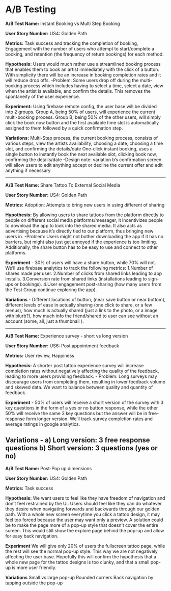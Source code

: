 # A/B Testing

**A/B Test Name:** Instant Booking vs Multi Step Booking

**User Story Number:** US4: Golden Path

**Metrics:** Task success and tracking the completion of booking, Engagement with the number of users who attempt to start/complete a booking, and retention (the frequency of return bookings) for each method.

**Hypothesis:** Users would much rather use a streamlined booking process that enables them to book an artist immediately with the click of a button. With simplicity there will be an increase in booking completion rates and it will reduce drop offs.
	-Problem: Some users drop off during the multi-booking process which includes having 
to select a time, select a date, view when the artist is available, and confirm the details. This removes the spontaneity of the user experience.

**Experiment:** Using firebase remote config, the user base will be divided into 2 groups. Group A, being 50% of users, will experience the current multi-booking process. Group B, being 50% of the other users, will simply click the book now button and the first available time slot is automatically assigned to them followed by a quick confirmation step. 

**Variations:**
Multi-Step process, the current booking process, consists of various steps, view the artists availability, choosing a date, choosing a time slot, and confirming the details/date
One-click instant booking, uses a single button to instantly book the next available slot, clicking book now, confirming the details/date
	-Design note: variation b’s confirmation screen will allow users to edit anything accept or 
decline the current offer and edit anything if necessary

--------------------------------------------------------------------------------

**A/B Test Name:** Share Tattoo To External Social Media

**User Story Number:** US4: Golden Path

**Metrics:** Adoption: Attempts to bring new users in using different of sharing 

**Hypothesis:**  By allowing users to share tattoos from the platform directly to people on different social media platforms/messager, it incentivizes people to download the app to look into the shared media. It also acts as advertising because it’s directly tied to our platform, thus bringing new users in.
	-Problem: Users might not bother downloading the app if it has no barriers, but might also just get annoyed if the experience is too limiting. Additionally, the share 	button has to be easy to use and connect to other platforms.

**Experiment** - 30% of users will have a share button, while 70% will not. We’ll use firebase analytics to track the following metrics:
1.Number of shares made per user.
2.Number of clicks from shared links leading to app installs.
3.Conversion rate from shared links (installations leading to sign-ups or bookings).	4.User engagement post-sharing (how many users from the Test Group continue exploring the app).

**Variations** - Different locations of button, (near save button or near bottom), different levels of ease in actually sharing (one click to share, or a few menus), how much is actually shared (just a link to the photo, or a image with blurb?), how much info the friend/shared to user can see without an account (some, all, just a thumbnail ).


--------------------------------------------------------------------------------

**A/B Test Name:** Experience survey - short vs long version

**User Story Number:** US6: Post appointment feedback

**Metrics:** User review, Happiness

**Hypothesis:** A shorter post tattoo experience survey will increase completion rates without negatively affecting the quality of the feedback, leading to more users providing feedback.
	- Problem: Long surveys may discourage users from completing them, resulting in lower feedback volume and skewed data. We 		want to balance between quality and quantity of feedback.

**Experiment** - 50% of users will receive a short version of the survey with 3 key questions in the form of a yes or no button response, while the other 50% will receive the same 3 key questions but the answer will be in free-response form longer version. We’ll track survey completion rates and average ratings in google analytics.

**Variations** - 
	a) Long version: 3 free response questions
	b) Short version: 3 questions (yes or no)
--------------------------------------------------------------------------------

**A/B Test Name:** Post-Pop up dimensions

**User Story Number:**  US4: Golden Path

**Metrics:** Task success 

**Hypothesis:** We want users to feel like they have freedom of navigation and don’t feel restrained by the UI. Users should feel like they can do whatever they desire when navigating forwards and backwards through our golden path. With a whole new screen everytime you click a tattoo design, it may feel too forced because the user may want only a preview. A solution could be to make the page more of a pop-up style that doesn’t cover the entire screen. This would still show the explore page behind the pop-up and allow for easy back navigation. 

**Experiment**  We will give only 20% of users the fullscreen tattoo page, while the rest will see the normal pop-up style. This way we are not negatively affecting the user base. Hopefully this will confirm the hypothesis that a whole new page for the tattoo designs is too clunky, and that a small pop-up is more user friendly. 


**Variations** 
Small vs large pop-up
Rounded corners
Back navigation by tapping outside the pop-up


